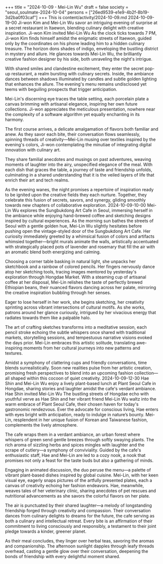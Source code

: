+++
title = "2024-10-09 - Mei-Lin Wu"
draft = false
society = "seoul_soulmate-2024-10-04"
persons = ["26ed9539-e1e9-4b2f-8b19-3d2ba0f03caf"]
+++
This is content/activity/2024-10-09.md
2024-10-09-19-00
Ji-won Kim and Mei-Lin Wu savor an intriguing evening of surprise at a secret restaurant in Itaewon, blending culinary delight with creative inspiration.
Ji-won Kim invited Mei-Lin Wu
As the clock ticks towards 7 PM, Ji-won Kim finds himself amidst the enigmatic streets of Itaewon, guided only by the coordinates on his phone leading him to a hidden culinary treasure. The horizon dons shades of indigo, enveloping the bustling district in mystery and allure. He glances towards Mei-Lin Wu, the brilliantly creative fashion designer by his side, both unraveling the night's intrigue.

With shared smiles and clandestine excitement, they enter the secret pop-up restaurant, a realm bursting with culinary secrets. Inside, the ambiance dances between shadows illuminated by candles and subtle golden lighting that enhances the allure. The evening's menu remains undisclosed yet teems with beguiling prospects that trigger anticipation.

Mei-Lin's discerning eye traces the table setting, each porcelain plate a canvas brimming with artisanal elegance, inspiring her own future collections. Ji-won appreciates the meticulous presentation, nowhere near the complexity of a software algorithm yet equally enchanting in its harmony.

The first course arrives, a delicate amalgamation of flavors both familiar and anew. As they savor each bite, their conversation flows seamlessly, spinning threads of creativity—Mei-Lin musing over textiles inspired by the evening's colors, Ji-won contemplating the minutiae of integrating digital innovation with culinary art.

They share familial anecdotes and musings on past adventures, weaving moments of laughter into the airy, unspecified elegance of the meal. With each dish that graces the table, a journey of taste and friendship unfolds, culminating in a shared understanding that it is the veiled layers of life that enrich their art and tech realms.

As the evening wanes, the night promises a repertoire of inspiration ready to be ignited upon the creative fields they each nurture. Together, they celebrate this fusion of secrets, savors, and synergy, gliding smoothly towards new chapters of collaborative exploration.
2024-10-09-10-00
Mei-Lin Wu explores the Sungbukdong Art Cafe in Seoul, immersing herself in the ambiance while enjoying hand-brewed coffee and sketching designs inspired by cultural experiences.
As the morning sun bathes the streets of Seoul with a gentle golden hue, Mei-Lin Wu slightly hesitates before pushing open the vintage-styled door of the Sungbukdong Art Cafe. Her curiosity immediately greeted by a whimsical fusion of colors and artifacts whimsied together—bright murals animate the walls, artistically accentuated with strategically placed pots of lavender and rosemary that fill the air with an aromatic blend both energizing and calming.

Choosing a corner table basking in natural light, she unpacks her sketchbook and a rainbow of colored pencils. Her fingers nervously dance atop her sketching tools, tracing images mentored by yesterday's exploration through Hongdae Market. With a steaming cup of artisanal coffee at her disposal, Mei-Lin relishes the taste of perfectly brewed Ethiopian beans, their nuanced flavors dancing across her palate, mirroring the creative inspiration bubbling through her senses.

Eager to lose herself in her work, she begins sketching, her creativity sprinting across vibrant intersections of cultural motifs. As she works, patrons around her glance curiously, intrigued by her vivacious energy that radiates towards them like a palpable halo.

The art of crafting sketches transforms into a meditative session, each pencil stroke echoing the subtle whispers once shared with traditional markets, storytelling sessions, and tempestuous narrative visions evoked the days prior. Mei-Lin embraces this artistic solitude, translating awe-inspiring moments from her cultural journeys into new patterns and textures.

Amidst a symphony of clattering cups and friendly conversations, time blends surrealistically. Soon new realities pulse from her artistic creation, promising fresh perspectives to blend into an upcoming fashion collection—all shaped within this cocoon of quiet creativity.
2024-10-09-12-30
Hae Shin and Mei-Lin Wu enjoy a lively plant-based lunch at Plant Seoul Cafe in Hongdae, sharing stories and laughter amidst the cafe's verdant ambiance.
Hae Shin invited Mei-Lin Wu
The bustling streets of Hongdae echo with youthful verve as Hae Shin and her vibrant friend Mei-Lin Wu waltz into the warm embrace of Plant Seoul Cafe, their chosen haven for today's gastronomic rendezvous. Ever the advocate for conscious living, Hae enters with eyes bright with anticipation, ready to indulge in nature’s bounty. Mei-Lin, resplendent in her unique fusion of Korean and Taiwanese fashion, complements the lively atmosphere.

The cafe wraps them in a verdant ambiance, an urban forest where whispers of green send gentle breezes through softly swaying plants. The rich aroma of sizzling herbs and spices mingles with laughter and the scrape of cutlery—a symphony of conviviality. Guided by the cafe's enthusiastic staff, Hae and Mei-Lin are led to a cozy nook, a nook that promises not only a feast for the taste buds but also a gathering of minds.

Engaging in animated discussion, the duo peruse the menu—a palette of vibrant plant-based dishes inspired by global cuisine. Mei-Lin, with her keen visual eye, eagerly snaps pictures of the artfully presented plates, each a canvas of creativity echoing her fashion endeavors. Hae, meanwhile, weaves tales of her veterinary clinic, sharing anecdotes of pet rescues and nutritional advancements as she savors the colorful flavors on her plate. 

The air is punctuated by their shared laughter—a melody of longstanding friendship forged through creativity and compassion. Their conversation dances from culinary delights to dreams for the future, the cafe serving as both a culinary and intellectual retreat. Every bite is an affirmation of their commitment to living consciously and responsibly, a testament to their joint pledge towards a kinder, greener planet.

As their meal concludes, they linger over herbal teas, savoring the aromas and companionship. The afternoon sunlight dapples through leafy threads overhead, casting a gentle glow over their conversation, deepening the bonds of friendship with every delightful moment shared.

